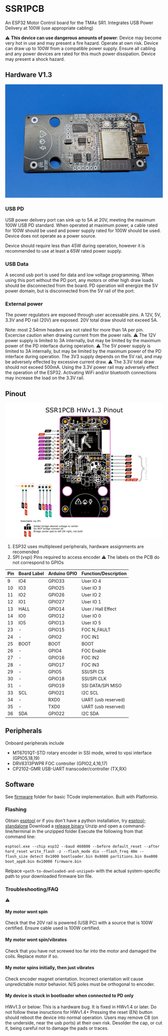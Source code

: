 # SSR1PCB
An ESP32 Motor Control board for the TMAx SR1.
Integrates USB Power Delivery at 100W (use appropriate cabling)

:warning: **This device can use dangerous amounts of power**: Device may become very hot in use and may present a fire hazard. Operate at own risk.
Device can draw up to 100W from a compatible power supply. Ensure all cabling and any power devices are rated for this much power dissipation.
Device may present a shock hazard.

## Hardware V1.3
![hardware v1.3 pcb](HWv1.3/HW_Front_1.3.jpg "Hardware Version 1.3")
### USB PD
USB power delivery port can sink up to 5A at 20V, meeting the maximum 100W USB PD standard.
When operated at maximum power, a cable rated for 100W should be used and power supply rated for 100W should be used.
Device does not operate as a power source.

Device should require less than 45W during operation, however it is recommended to use at least a 65W rated power supply.
### USB Data
A second usb port is used for data and low voltage programming.
When using this port without the PD port, any motors or other high draw loads should be disconnected from the board.
PD operation will energize the 5V power domain, but is disconnected from the 5V rail of the port.
### External power
The power regulators are exposed through user accessable pins.
A 12V, 5V, 3.3V and PD rail (20V) are exposed.
20V total draw should not exceed 5A.

Note: most 2.54mm headers are not rated for more than 1A per pin. Excercise caution when drawing current from the power rails.
:warning: The 12V power supply is limited to 3A internally, but may be limited by the maximum power of the PD interface during operation.
:warning: The 5V power supply is limited to 3A internally, but may be limited by the maximum power of the PD interface during operation. The 3V3 supply depends on the 5V rail, and may be adversely effected by excessive current draw.
:warning: The 3.3V total draw should not exceed 500mA. Using the 3.3V power rail may adversely effect the operation of the ESP32. Activating WiFi and/or bluetooth connections may increase the load on the 3.3V rail.

## Pinout
![hwv1.3 pinouts](HWv1.3/SSR1PCB_1.3.png "Pinouts")
1) ESP32 uses multiplexed peripherals, hardware assignments are recomended
2) SPI (vspi) Pins required to access encoder
:warning: The labels on the PCB do not correspond to GPIOs

| Pin | Board Label | Arduino GPIO | Function/Description |
| --- | ----------- | ------------ | -------------------- |
|   9 |         IO4 |       GPIO33 | User IO 4            |
|  10 |         IO3 |       GPIO25 | User IO 3            |
|  11 |         IO2 |       GPIO26 | User IO 2            |
|  12 |         IO1 |       GPIO27 | User IO 1            |
|  13 |        HALL |       GPIO14 | User / Hall Effect   |
|  14 |         IO0 |       GPIO12 | User IO 0            |
|  13 |         IO5 |       GPIO13 | User IO 5            |
|  23 |           - |       GPIO15 | FOC N_FAULT          |
|  24 |           - |        GPIO2 | FOC IN1              |
|  25 |        BOOT |         BOOT | BOOT                 |
|  26 |           - |        GPIO4 | FOC Enable           |
|  27 |           - |       GPIO16 | FOC IN2              |
|  28 |           - |       GPIO17 | FOC IN3              |
|  29 |           - |        GPIO5 | SSI/SPI CS           |
|  30 |           - |       GPIO18 | SSI/SPI CLK          |
|  31 |           - |       GPIO19 | SSI DATA/SPI MISO    |
|  33 |         SCL |       GPIO21 | I2C SCL              |
|  34 |           - |       RXD0   | UART (usb reserved)  |
|  35 |           - |       TXD0   | UART (usb reserved)  |
|  36 |         SDA |       GPIO22 | I2C SDA              |

## Peripherals
Onboard peripherals include 
* MT6701QT-STD rotary encoder in SSI mode, wired to vpsi interface (GPIO5,18,19)
* DRV8313PWPR FOC controller (GPIO2,4,16,17)
* CP2102-GMR USB-UART transcoder/controller (TX,RX)

## Software
See [firmware](firmware/) folder for basic TCode implementation.
Built with Platformio.

### Flashing
Obtain [esptool](https://github.com/espressif/esptool/releases) or if you don't have  a python installation, try [esptool-standalone](https://github.com/mgiachetti/esptool-standalone)
Download a [release binary](https://github.com/millibyte-products/ssr1pcb/releases/latest/download/firmware-blob.zip)
Unzip and open a command-line/terminal in the unzipped folder
Execute the following from that command line:
```
esptool.exe --chip esp32 --baud 460800 --before default_reset --after hard_reset write_flash -z --flash_mode dio --flash_freq 40m --flash_size detect 0x1000 bootloader.bin 0x8000 partitions.bin 0xe000 boot_app0.bin 0x10000 firmware.bin
```
Relpace `<path-to-downloaded-and-unziped>` with the actual system-specific path to your downloaded firmware bin file.

### Troubleshooting/FAQ
:warning:
#### My motor wont spin
Check that the 20V rail is powered (USB PC) with a source that is 100W certified.
Ensure cable used is 100W certified.
#### My motor wont spin/vibrates
Check that you have not screwed too far into the motor and damaged the coils.
Replace motor if so.
#### My motor spins initially, then just vibrates
Check encoder magnet orientation. Incorrect orientation will cause unpredictable motor behavior. N/S poles must be orthogonal to encoder.
#### My device is stuck in bootloader when connected to PD only
HWv1.3 or below: This is a hardware bug. It is fixed in HWv1.4 or later. Do not follow these insructions for HWv1.4+
Pressing the reset (EN) button should reboot the device into normal operation.
Users may remove C8 (on the underside, near the usb ports) at their own risk. Desolder the cap, or cut it, being careful not to damage the pads or traces.
